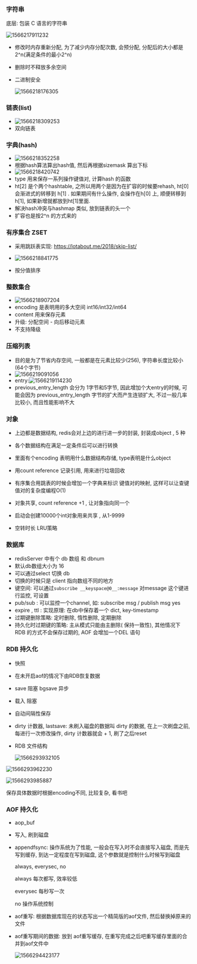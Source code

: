 ### 字符串

底层: 包装 C 语言的字符串

![1566217911232](redis.assets/1566217911232.png)

- 修改时内存重新分配, 为了减少内存分配次数, 会预分配, 分配后的大小都是 2^n(满足条件的最小2^n)
- 删除时不释放多余空间
- 二进制安全

  ![1566218176305](redis.assets/1566218176305.png)

### 链表(list)

- ![1566218309253](redis.assets/1566218309253.png)
- 双向链表

### 字典(hash)

- ![1566218352258](redis.assets/1566218352258.png)
- 根据hash算法算出hash值, 然后再根据sizemask 算出下标
- ![1566218420742](redis.assets/1566218420742.png)
- type 用来保存一系列操作键值对, 计算hash 的函数
- ht[2] 是个两个hashtable, 之所以用两个是因为在扩容的时候要rehash, ht[0] 会渐进式的转移到 h[1] . 如果期间有什么操作, 会操作在h[0] 上, 顺便转移到h[1], 如果新增就都放到ht[1]里面.
- 解决hash冲突与hashmap 类似, 放到链表的头一个
- 扩容也是按2^n 的方式来的

### 有序集合 ZSET

- 采用跳跃表实现: https://lotabout.me/2018/skip-list/
- ![1566218841775](redis.assets/1566218841775.png)



- 按分值排序

### 整数集合

- ![1566218907204](redis.assets/1566218907204.png)
- encoding 是表明用的多大空间 int16/int32/int64
- content 用来保存元素
- 升级: 分配空间 - 向后移动元素
- 不支持降级

### 压缩列表

- 目的是为了节省内存空间, 一般都是在元素比较少(256), 字符串长度比较小(64个字节)
- ![1566219091056](redis.assets/1566219091056.png)
- entry:![1566219114230](redis.assets/1566219114230.png)
- previous_entry_length 会分为 1字节和5字节, 因此增加个大entry的时候, 可能会因为 previous_entry_length 字节的扩大而产生连锁扩大, 不过一般几率比较小, 而且性能影响不大

### 对象

- 上边都是数据结构, redis会对上边的进行进一步的封装, 封装成object , 5 种

- 各个数据结构在满足一定条件后可以进行转换

- 里面有个encoding 表明用什么数据结构存储, type表明是什么object

- 用count reference 记录引用, 用来进行垃圾回收

- 有序集合用跳表的时候会增加一个字典来标识 键值对的映射, 这样可以让查键值对的复杂度编程O(1)

- 对象共享, count reference +1 , 让对象指向同一个

- 启动会创建10000个int对象用来共享 , 从1-9999

- 空转时长 LRU策略


### 数据库

- redisServer 中有个 db 数组 和 dbnum
- 默认db数组大小为 16 
- 可以通过select 切换 db
- 切换的时候只是 client 指向数组不同的地方
- 键空间: 可以通过``` subscribe __keyspace@0__:message ``` 对message 这个键进行监控, 可设置
- pub/sub : 可以监控一个channel, 如: subscribe msg / publish msg yes
- expire , ttl : 实现原理: 在db中保存着一个 dict, key-timestamp
- 过期键删除策略: 定时删除, 惰性删除, 定期删除
- 持久化时过期键的策略: 主从模式只能由主删除( 保持一致性), 其他情况下 RDB 的方式不会保存过期的, AOF 会增加一个DEL 语句

### RDB 持久化

- 快照

- 在未开启aof的情况下由RDB恢复数据

- save 阻塞  bgsave 异步

- 载入 阻塞

- 自动间隔性保存

- dirty 计数器, lastsave: 未刷入磁盘的数据叫 dirty 的数据, 在上一次刷盘之前, 每进行一次修改操作, dirty 计数器就会 + 1, 刷了之后reset

- RDB 文件结构

  ![1566293932105](redis.assets/1566293932105.png)

![1566293962230](redis.assets/1566293962230.png)

![1566293985887](redis.assets/1566293985887.png)

保存具体数据时根据encoding不同, 比较复杂, 看书吧



### AOF 持久化

- aop_buf

- 写入, 刷到磁盘

- appendfsync: 操作系统为了性能, 一般会在写入时不会直接写入磁盘, 而是先写到缓存, 到达一定程度在写到磁盘, 这个参数就是控制什么时候写到磁盘

  always, everysec, no

  always 每次都写, 效率较低

  everysec 每秒写一次

  no 操作系统控制

- aof重写: 根据数据库现在的状态写出一个精简版的aof文件, 然后替换掉原来的文件

- aof重写期间的数据: 放到 aof重写缓存, 在重写完成之后吧重写缓存里面的合并到aof文件中

  ![1566294423177](redis.assets/1566294423177.png)

  